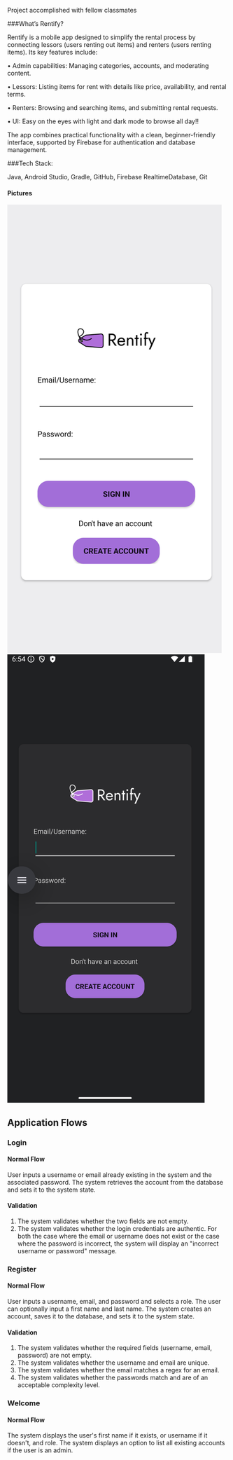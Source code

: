 
Project accomplished with fellow classmates

###What’s Rentify?

Rentify is a mobile app designed to simplify the rental process by connecting lessors (users renting out items) and renters (users renting items). Its key features include:

 • Admin capabilities: Managing categories, accounts, and moderating content.
 
 • Lessors: Listing items for rent with details like price, availability, and rental terms.
 
 • Renters: Browsing and searching items, and submitting rental requests.
 
 • UI: Easy on the eyes with light and dark mode to browse all day!!

 

The app combines practical functionality with a clean, beginner-friendly interface, supported by Firebase for authentication and database management.

###Tech Stack:

Java, Android Studio, Gradle, GitHub, Firebase RealtimeDatabase, Git

#### Pictures
![alt text](Rentify/images/image1.png)
![alt text](Rentify/images/image7.png)




## Application Flows
### Login

#### Normal Flow
User inputs a username or email already existing in the system and the associated password.
The system retrieves the account from the database and sets it to the system state.

#### Validation
1. The system validates whether the two fields are not empty.
1. The system validates whether the login credentials are authentic.
For both the case where the email or username does not exist or the case where the password is incorrect,
the system will display an "incorrect username or password" message.

### Register

#### Normal Flow
User inputs a username, email, and password and selects a role.
The user can optionally input a first name and last name.
The system creates an account, saves it to the database, and sets it to the system state.

#### Validation
1. The system validates whether the required fields (username, email, password) are not empty.
1. The system validates whether the username and email are unique.
1. The system validates whether the email matches a regex for an email.
1. The system validates whether the passwords match and are of an acceptable complexity level.

### Welcome

#### Normal Flow
The system displays the user's first name if it exists, or username if it doesn't, and role.
The system displays an option to list all existing accounts if the user is an admin.
